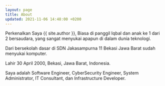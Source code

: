 ```yaml
---
layout: page
title: About
updated: 2021-11-06 14:48:00 +0200
---
```


Perkenalkan Saya {{ site.author }}, Biasa di panggil Iqbal dan anak ke 1 dari 2 bersaudara, yang sangat menyukai apapun di dalam dunia teknologi. 

Dari bersekolah dasar di SDN Jakasampurna 11 Bekasi Jawa Barat sudah menyukai komputer.

Lahir 30 April 2000, Bekasi, Jawa Barat, Indonesia.

Saya adalah Software Engineer, CyberSecurity Engineer, System Administrator, IT Consultant, dan Infrastructure Developer.


